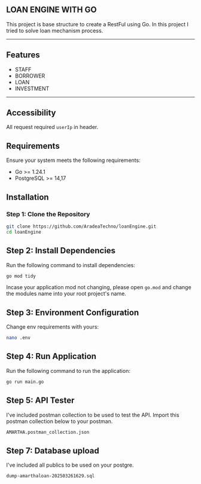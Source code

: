 ## LOAN ENGINE WITH GO
This project is base structure to create a RestFul using Go. In this project I tried to solve loan mechanism process.

---

## Features

- STAFF
- BORROWER
- LOAN
- INVESTMENT

--- 

## Accessibility
All request required `userIp` in header.

## Requirements
Ensure your system meets the following requirements:
- Go >= 1.24.1
- PostgreSQL >= 14,17

## Installation

### Step 1: Clone the Repository
```bash
git clone https://github.com/AradeaTechno/loanEngine.git
cd loanEngine
```

## Step 2: Install Dependencies

Run the following command to install dependencies:
```bash
go mod tidy
```
Incase your application mod not changing, please open `go.mod` and change the modules name into your root project's name.

## Step 3: Environment Configuration
Change env requirements with yours:
```bash
nano .env
```

## Step 4: Run Application
Run the following command to run the application:
```bash
go run main.go
```

## Step 5: API Tester
I've included postman collection to be used to test the API. 
Import this postman collection below to your postman.
```bash
AMARTHA.postman_collection.json
```

## Step 7: Database upload
I've included all publics to be used on your postgre.
```bash
dump-amarthaloan-202503261629.sql
```
